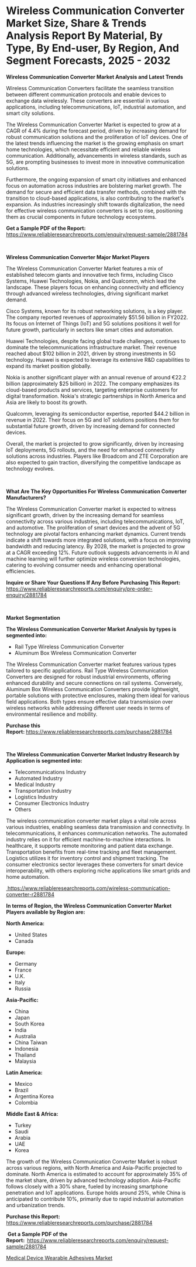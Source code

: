 <p><h1>Wireless Communication Converter Market Size, Share & Trends Analysis Report By Material, By Type, By End-user, By Region, And Segment Forecasts, 2025 - 2032</h1></p><p><strong>Wireless Communication Converter Market Analysis and Latest Trends</strong></p>
<p><p>Wireless Communication Converters facilitate the seamless transition between different communication protocols and enable devices to exchange data wirelessly. These converters are essential in various applications, including telecommunications, IoT, industrial automation, and smart city solutions.</p><p>The Wireless Communication Converter Market is expected to grow at a CAGR of 4.4% during the forecast period, driven by increasing demand for robust communication solutions and the proliferation of IoT devices. One of the latest trends influencing the market is the growing emphasis on smart home technologies, which necessitate efficient and reliable wireless communication. Additionally, advancements in wireless standards, such as 5G, are prompting businesses to invest more in innovative communication solutions.</p><p>Furthermore, the ongoing expansion of smart city initiatives and enhanced focus on automation across industries are bolstering market growth. The demand for secure and efficient data transfer methods, combined with the transition to cloud-based applications, is also contributing to the market's expansion. As industries increasingly shift towards digitalization, the need for effective wireless communication converters is set to rise, positioning them as crucial components in future technology ecosystems.</p></p>
<p><strong>Get a Sample PDF of the Report:&nbsp;</strong> <a href="https://www.reliableresearchreports.com/enquiry/request-sample/2881784?utm_campaign=3012&utm_medium=2&utm_source=Github&utm_content=ia&utm_term=12032025&utm_id=wireless-communication-converter">https://www.reliableresearchreports.com/enquiry/request-sample/2881784</a></p>
<p>&nbsp;</p>
<p><strong>Wireless Communication Converter Major Market Players</strong></p>
<p><p>The Wireless Communication Converter Market features a mix of established telecom giants and innovative tech firms, including Cisco Systems, Huawei Technologies, Nokia, and Qualcomm, which lead the landscape. These players focus on enhancing connectivity and efficiency through advanced wireless technologies, driving significant market demand.</p><p>Cisco Systems, known for its robust networking solutions, is a key player. The company reported revenues of approximately $51.56 billion in FY2022. Its focus on Internet of Things (IoT) and 5G solutions positions it well for future growth, particularly in sectors like smart cities and automation.</p><p>Huawei Technologies, despite facing global trade challenges, continues to dominate the telecommunications infrastructure market. Their revenue reached about $102 billion in 2021, driven by strong investments in 5G technology. Huawei is expected to leverage its extensive R&D capabilities to expand its market position globally.</p><p>Nokia is another significant player with an annual revenue of around €22.2 billion (approximately $25 billion) in 2022. The company emphasizes its cloud-based products and services, targeting enterprise customers for digital transformation. Nokia's strategic partnerships in North America and Asia are likely to boost its growth.</p><p>Qualcomm, leveraging its semiconductor expertise, reported $44.2 billion in revenue in 2022. Their focus on 5G and IoT solutions positions them for substantial future growth, driven by increasing demand for connected devices.</p><p>Overall, the market is projected to grow significantly, driven by increasing IoT deployments, 5G rollouts, and the need for enhanced connectivity solutions across industries. Players like Broadcom and ZTE Corporation are also expected to gain traction, diversifying the competitive landscape as technology evolves.</p></p>
<p>&nbsp;</p>
<p><strong>What Are The Key Opportunities For Wireless Communication Converter Manufacturers?</strong></p>
<p><p>The Wireless Communication Converter market is expected to witness significant growth, driven by the increasing demand for seamless connectivity across various industries, including telecommunications, IoT, and automotive. The proliferation of smart devices and the advent of 5G technology are pivotal factors enhancing market dynamics. Current trends indicate a shift towards more integrated solutions, with a focus on improving bandwidth and reducing latency. By 2028, the market is projected to grow at a CAGR exceeding 12%. Future outlook suggests advancements in AI and machine learning will further optimize wireless conversion technologies, catering to evolving consumer needs and enhancing operational efficiencies.</p></p>
<p><strong>Inquire or Share Your Questions If Any Before Purchasing This Report:</strong> <a href="https://www.reliableresearchreports.com/enquiry/pre-order-enquiry/2881784?utm_campaign=3012&utm_medium=2&utm_source=Github&utm_content=ia&utm_term=12032025&utm_id=wireless-communication-converter">https://www.reliableresearchreports.com/enquiry/pre-order-enquiry/2881784</a></p>
<p>&nbsp;</p>
<p><strong>Market Segmentation</strong></p>
<p><strong>The Wireless Communication Converter Market Analysis by types is segmented into:</strong></p>
<p><ul><li>Rail Type Wireless Communication Converter</li><li>Aluminum Box Wireless Communication Converter</li></ul></p>
<p><p>The Wireless Communication Converter market features various types tailored to specific applications. Rail Type Wireless Communication Converters are designed for robust industrial environments, offering enhanced durability and secure connections on rail systems. Conversely, Aluminum Box Wireless Communication Converters provide lightweight, portable solutions with protective enclosures, making them ideal for various field applications. Both types ensure effective data transmission over wireless networks while addressing different user needs in terms of environmental resilience and mobility.</p></p>
<p><strong>Purchase this Report:&nbsp;</strong><a href="https://www.reliableresearchreports.com/purchase/2881784?utm_campaign=3012&utm_medium=2&utm_source=Github&utm_content=ia&utm_term=12032025&utm_id=wireless-communication-converter">https://www.reliableresearchreports.com/purchase/2881784</a></p>
<p>&nbsp;</p>
<p><strong>The Wireless Communication Converter Market Industry Research by Application is segmented into:</strong></p>
<p><ul><li>Telecommunications Industry</li><li>Automated Industry</li><li>Medical Industry</li><li>Transportation Industry</li><li>Logistics Industry</li><li>Consumer Electronics Industry</li><li>Others</li></ul></p>
<p><p>The wireless communication converter market plays a vital role across various industries, enabling seamless data transmission and connectivity. In telecommunications, it enhances communication networks. The automated industry relies on it for efficient machine-to-machine interactions. In healthcare, it supports remote monitoring and patient data exchange. Transportation benefits from real-time tracking and fleet management. Logistics utilizes it for inventory control and shipment tracking. The consumer electronics sector leverages these converters for smart device interoperability, with others exploring niche applications like smart grids and home automation.</p></p>
<p><a href="https://www.reliableresearchreports.com/wireless-communication-converter-r2881784?utm_campaign=3012&utm_medium=2&utm_source=Github&utm_content=ia&utm_term=12032025&utm_id=wireless-communication-converter">&nbsp;https://www.reliableresearchreports.com/wireless-communication-converter-r2881784</a></p>
<p><strong>In terms of Region, the Wireless Communication Converter Market Players available by Region are:</strong></p>
<p>
    <p> <strong> North America: </strong>
        <ul>
            <li>United States</li>
            <li>Canada</li>
        </ul>
        </p> 
    <p> <strong> Europe: </strong>
        <ul>
            <li>Germany</li>
            <li>France</li>
            <li>U.K.</li>
            <li>Italy</li>
            <li>Russia</li>
        </ul>
        </p> 
    <p> <strong> Asia-Pacific: </strong>
        <ul>
            <li>China</li>
            <li>Japan</li>
            <li>South Korea</li>
            <li>India</li>
            <li>Australia</li>
            <li>China Taiwan</li>
            <li>Indonesia</li>
            <li>Thailand</li>
            <li>Malaysia</li>
        </ul>
        </p> 
    <p> <strong> Latin America: </strong>
        <ul>
            <li>Mexico</li>
            <li>Brazil</li>
            <li>Argentina Korea</li>
            <li>Colombia</li>
        </ul>
        </p> 
    <p> <strong> Middle East & Africa: </strong>
        <ul>
            <li>Turkey</li>
            <li>Saudi</li>
            <li>Arabia</li>
            <li>UAE</li>
            <li>Korea</li>
        </ul>
    </p>
    </p>
<p><p>The growth of the Wireless Communication Converter Market is robust across various regions, with North America and Asia-Pacific projected to dominate. North America is estimated to account for approximately 35% of the market share, driven by advanced technology adoption. Asia-Pacific follows closely with a 30% share, fueled by increasing smartphone penetration and IoT applications. Europe holds around 25%, while China is anticipated to contribute 10%, primarily due to rapid industrial automation and urbanization trends.</p></p>
<p><strong>Purchase this Report: </strong><a href="https://www.reliableresearchreports.com/purchase/2881784?utm_campaign=3012&utm_medium=2&utm_source=Github&utm_content=ia&utm_term=12032025&utm_id=wireless-communication-converter">https://www.reliableresearchreports.com/purchase/2881784</a></p>
<p>&nbsp;<strong>Get a Sample PDF of the Report:&nbsp;&nbsp;</strong><a href="https://www.reliableresearchreports.com/enquiry/request-sample/2881784?utm_campaign=3012&utm_medium=2&utm_source=Github&utm_content=ia&utm_term=12032025&utm_id=wireless-communication-converter">https://www.reliableresearchreports.com/enquiry/request-sample/2881784</a></p>
<p><strong></strong></p>
<p><p><a href="https://github.com/genayziben/Market-Research-Report-List-1/blob/main/medical-device-wearable-adhesives-market.md?utm_campaign=3012&utm_medium=2&utm_source=Github&utm_content=ia&utm_term=12032025&utm_id=wireless-communication-converter">Medical Device Wearable Adhesives Market</a></p></p>